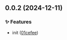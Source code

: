 ## 0.0.2 (2024-12-11)


### ✨ Features

* init ([01cefee](https://github.com/plus-three/plus-three/commit/01cefee))



